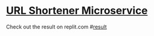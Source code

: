 # [URL Shortener Microservice](https://www.freecodecamp.org/learn/back-end-development-and-apis/back-end-development-and-apis-projects/url-shortener-microservice)
Check out the result on replit.com #[result](https://boilerplate-project-urlshortener-1.atul-mandavkar.repl.co)

